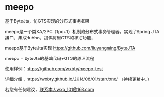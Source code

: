 # meepo
基于ByteJta，仿GTS实现的分布式事务框架

meepo是一个类XA/2PC（1pc+1）机制的分布式事务管理器。实现了Spring JTA接口，集成dubbo，提供阿里GTS的核心功能。

meepo基于ByteJta实现 https://github.com/liuyangming/ByteJTA

meepo = ByteJta的基础代码+GTS的原理流程

使用样例：https://github.com/wxbty/meepo-test

详细介绍：https://wxbty.github.io/2018/08/01/start/one/ （持续更新中..）

若您有任何建议，联系本人wxb_101@163.com

